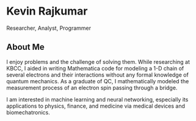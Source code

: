 # Kevin Rajkumar
Researcher, Analyst, Programmer

## About Me
I enjoy problems and the challenge of solving them. While researching at KBCC, I aided in writing Mathematica code for modeling a 1-D chain of several electrons and their interactions without any formal knowledge of quantum mechanics. As a graduate of QC, I mathematically modeled the measurement process of an electron spin passing through a bridge. 

I am interested in machine learning and neural networking, especially its applications to physics, finance, and medicine via medical devices and biomechatronics. 

#
